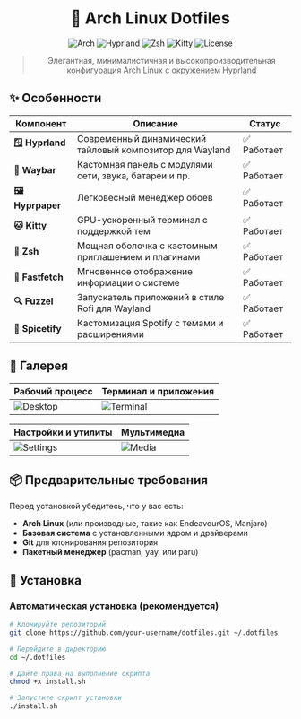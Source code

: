 <div align="center">

# 🐧 Arch Linux Dotfiles

![Arch](https://img.shields.io/badge/Arch_Linux-1793D1?style=for-the-badge&logo=arch-linux&logoColor=white)
![Hyprland](https://img.shields.io/badge/Hyprland-4338CA?style=for-the-badge)
![Zsh](https://img.shields.io/badge/Shell-Zsh-1E8CBE?style=for-the-badge&logo=gnu-bash&logoColor=white)
![Kitty](https://img.shields.io/badge/Terminal-Kitty-302D41?style=for-the-badge&logo=windowsterminal&logoColor=white)
![License](https://img.shields.io/badge/License-MIT-green?style=for-the-badge)

> Элегантная, минималистичная и высокопроизводительная конфигурация Arch Linux с окружением Hyprland

</div>

## ✨ Особенности

<div class="feature-table">

| Компонент | Описание | Статус |
|-----------|----------|--------|
| **🪟 Hyprland** | Современный динамический тайловый композитор для Wayland | ✅ Работает |
| **🎨 Waybar** | Кастомная панель с модулями сети, звука, батареи и пр. | ✅ Работает |
| **🖼️ Hyprpaper** | Легковесный менеджер обоев | ✅ Работает |
| **🐱 Kitty** | GPU-ускоренный терминал с поддержкой тем | ✅ Работает |
| **🐚 Zsh** | Мощная оболочка с кастомным приглашением и плагинами | ✅ Работает |
| **🚀 Fastfetch** | Мгновенное отображение информации о системе | ✅ Работает |
| **🔍 Fuzzel** | Запускатель приложений в стиле Rofi для Wayland | ✅ Работает |
| **🎵 Spicetify** | Кастомизация Spotify с темами и расширениями | ✅ Работает |

</div>

## 🎨 Галерея

<div class="gallery-grid">

| Рабочий процесс | Терминал и приложения |
|-----------------|----------------------|
| ![Desktop](https://drive.google.com/file/d/1bc2qo2_s1OqPCFvzZrPApXOmD0j9Ykk7/view?usp=drivesdk/400x250/161616/FFFFFF/?text=Рабочий+стол) | ![Terminal](https://via.placeholder.com/400x250/161616/FFFFFF/?text=Терминал) |

| Настройки и утилиты | Мультимедиа |
|---------------------|-------------|
| ![Settings](https://via.placeholder.com/400x250/161616/FFFFFF/?text=Настройки) | ![Media](https://via.placeholder.com/400x250/161616/FFFFFF/?text=Музыка) |

</div>

## 📦 Предварительные требования

Перед установкой убедитесь, что у вас есть:

- **Arch Linux** (или производные, такие как EndeavourOS, Manjaro)
- **Базовая система** с установленными ядром и драйверами
- **Git** для клонирования репозитория
- **Пакетный менеджер** (pacman, yay, или paru)

## 🚀 Установка

### Автоматическая установка (рекомендуется)

```bash
# Клонируйте репозиторий
git clone https://github.com/your-username/dotfiles.git ~/.dotfiles

# Перейдите в директорию
cd ~/.dotfiles

# Дайте права на выполнение скрипта
chmod +x install.sh

# Запустите скрипт установки
./install.sh